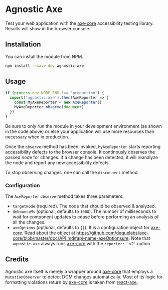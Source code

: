 # Agnostic Axe

Test your web application with the [axe-core](https://github.com/dequelabs/axe-core) accessibility testing library. Results will show in the browser console.

## Installation

You can install the module from NPM.

```sh
npm install --save-dev agnostic-axe
```

## Usage

```js
if (process.env.NODE_ENV !== 'production') {
  import('agnostic-axe').then(AxeReporter => {
    const MyAxeReporter = new AxeReporter()
    MyAxeReporter.observe(document)
  })
}
```

Be sure to only run the module in your development environment (as shown in the code above) or else your application will use more resources than necessary when in production.

Once the `observe` method has been invoked, `MyAxeReporter` starts reporting accessibility defects to the browser console. It continously observes the passed node for changes. If a change has been detected, it will reanalyze the node and report any new accessibility defects.

To stop observing changes, one can call the `disconnect` method.

### Configuration

The `AxeReporter` `observe` method takes three parameters:

- `targetNode` (required). The node that should be observed & analyzed.
- `debounceMs` (optional, defaults to `1000`). The number of milliseconds to wait for component updates to cease before performing an analysis of all the changes.
- `axeOptions` (optional, defaults to `{}`). It is a configuration object for [axe-core](https://github.com/dequelabs/axe-core). Read about the object at https://github.com/dequelabs/axe-core/blob/master/doc/API.md#api-name-axeOptionsure. Note that `agnostic-axe` always runs [axe-core](https://github.com/dequelabs/axe-core) with the `reporter: 'v2'` option.

## Credits

Agnostic axe itself is merely a wrapper around [axe-core](https://github.com/dequelabs/axe-core) that employs a `MutationObserver` to detect DOM changes automatically. Most of its logic for formatting violations return by [axe-core](https://github.com/dequelabs/axe-core) is taken from [react-axe](https://github.com/dequelabs/react-axe).
